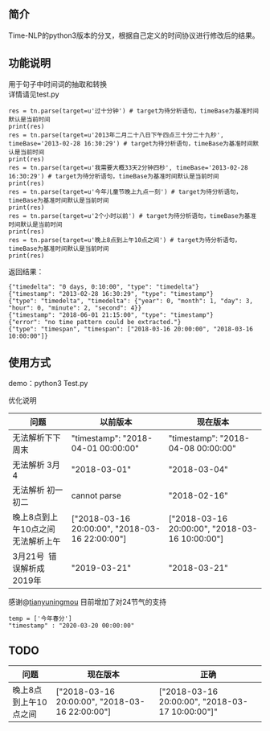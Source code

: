 ## 简介
Time-NLP的python3版本的分叉，根据自己定义的时间协议进行修改后的结果。

## 功能说明
用于句子中时间词的抽取和转换  
详情请见test.py

    res = tn.parse(target=u'过十分钟') # target为待分析语句，timeBase为基准时间默认是当前时间
    print(res)
    res = tn.parse(target=u'2013年二月二十八日下午四点三十分二十九秒', timeBase='2013-02-28 16:30:29') # target为待分析语句，timeBase为基准时间默认是当前时间
    print(res)
    res = tn.parse(target=u'我需要大概33天2分钟四秒', timeBase='2013-02-28 16:30:29') # target为待分析语句，timeBase为基准时间默认是当前时间
    print(res)
    res = tn.parse(target=u'今年儿童节晚上九点一刻') # target为待分析语句，timeBase为基准时间默认是当前时间
    print(res)
    res = tn.parse(target=u'2个小时以前') # target为待分析语句，timeBase为基准时间默认是当前时间
    print(res)
    res = tn.parse(target=u'晚上8点到上午10点之间') # target为待分析语句，timeBase为基准时间默认是当前时间
    print(res)
返回结果：

    {"timedelta": "0 days, 0:10:00", "type": "timedelta"}
    {"timestamp": "2013-02-28 16:30:29", "type": "timestamp"}
    {"type": "timedelta", "timedelta": {"year": 0, "month": 1, "day": 3, "hour": 0, "minute": 2, "second": 4}}
    {"timestamp": "2018-06-01 21:15:00", "type": "timestamp"}
    {"error": "no time pattern could be extracted."}
    {"type": "timespan", "timespan": ["2018-03-16 20:00:00", "2018-03-16 10:00:00"]}
    
## 使用方式 
demo：python3 Test.py

优化说明
    
| 问题          | 以前版本                                     | 现在版本                    |
| ----------- | ---------------------------------------- | ---------------------- |
| 无法解析下下周末     | "timestamp": "2018-04-01 00:00:00"                                    | "timestamp": "2018-04-08 00:00:00"                 |
| 无法解析 3月4         | "2018-03-01"                                   | "2018-03-04"               |
| 无法解析 初一 初二      | cannot parse                                    | "2018-02-16"              |
| 晚上8点到上午10点之间  无法解析上午      | ["2018-03-16 20:00:00", "2018-03-16 22:00:00"] |  ["2018-03-16 20:00:00", "2018-03-16 10:00:00"]|
| 3月21号  错误解析成2019年      | "2019-03-21" | "2018-03-21" |

感谢@[tianyuningmou](https://github.com/tianyuningmou) 目前增加了对24节气的支持


    temp = ['今年春分']
    "timestamp" : "2020-03-20 00:00:00"

## TODO

| 问题          | 现在版本                                     | 正确
| ----------- | ---------------------------------------- | ---------------------- |
| 晚上8点到上午10点之间     |  ["2018-03-16 20:00:00", "2018-03-16 22:00:00"] |  ["2018-03-16 20:00:00", "2018-03-17 10:00:00"]"                                    | "timestamp": "2018-04-08 00:00:00"                 |
